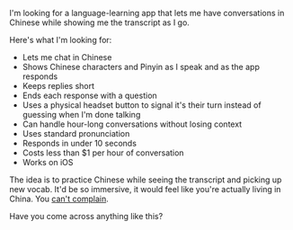 I'm looking for a language-learning app that lets me have conversations in Chinese while showing me the transcript as I go.

Here's what I'm looking for:
- Lets me chat in Chinese
- Shows Chinese characters and Pinyin as I speak and as the app responds
- Keeps replies short
- Ends each response with a question
- Uses a physical headset button to signal it's their turn instead of guessing when I'm done talking
- Can handle hour-long conversations without losing context
- Uses standard pronunciation
- Responds in under 10 seconds
- Costs less than $1 per hour of conversation
- Works on iOS

The idea is to practice Chinese while seeing the transcript and picking up new vocab. It'd be so immersive, it would feel like you're actually living in China. You [can't complain](https://old.reddit.com/r/Jokes/comments/dfd1iv/i_asked_my_chinese_friend_what_its_like_living_in/#:~:text=He%20says%20he-,can%27t%20complain,-.).

Have you come across anything like this?
